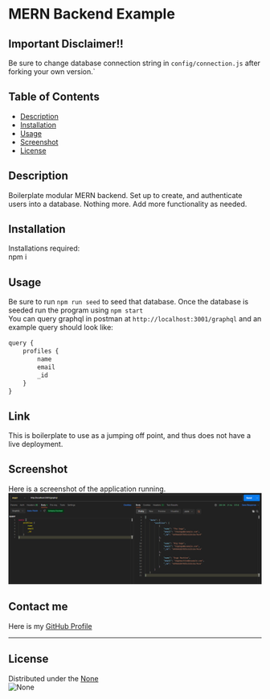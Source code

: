 # MERN Backend Example

## Important Disclaimer!!
Be sure to change database connection string in ```config/connection.js``` after forking your own version.`

## Table of Contents
- [Description](#description)
- [Installation](#installation)
- [Usage](#usage)
- [Screenshot](#screenshot)
- [License](#license)

## Description
Boilerplate modular MERN backend. Set up to create, and authenticate users into a database. Nothing more. Add more functionality as needed.

## Installation
Installations required: <br />
npm i

## Usage
Be sure to run ```npm run seed``` to seed that database. Once the database is seeded run the program using ```npm start``` <br />
You can query graphql in postman at ```http://localhost:3001/graphql``` and an example query should look like:
```
query {
    profiles {
        name
        email
        _id
    }
}
```

## Link
This is boilerplate to use as a jumping off point, and thus does not have a live deployment.

## Screenshot
Here is a screenshot of the application running. <br /> ![Screenshot](./misc/postmanscrshot.png)

## Contact me
Here is my [GitHub Profile](https://github.com/reidmadock) <br />
- - -
## License
Distributed under the [None]() <br />
![None]()